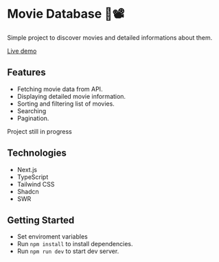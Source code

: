 # Movie Database 🍿📽️

Simple project to discover movies and detailed informations about them.

[Live demo](https://moviedbapp55.netlify.app/)

## Features

- Fetching movie data from API.
- Displaying detailed movie information.
- Sorting and filtering list of movies.
- Searching
- Pagination.

Project still in progress

## Technologies

- Next.js
- TypeScript
- Tailwind CSS
- Shadcn
- SWR

## Getting Started

- Set enviroment variables
- Run `npm install` to install dependencies.
- Run `npm run dev` to start dev server.

